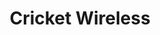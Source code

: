 ---
title: "Cricket Wireless"
url: /portland/cricket-wireless-northeast-122nd-avenue/
shop: Handy
---